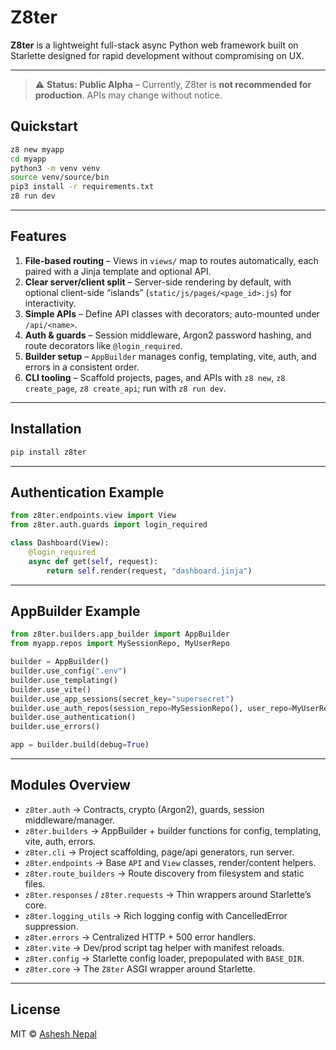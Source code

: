 # Z8ter

**Z8ter** is a lightweight full-stack async Python web framework built on Starlette designed for rapid development without compromising on UX.

---
> ⚠️ **Status: Public Alpha** – Currently, Z8ter is **not recommended for production**. APIs may change without notice. 

## Quickstart

```bash
z8 new myapp
cd myapp
python3 -m venv venv
source venv/source/bin
pip3 install -r requirements.txt
z8 run dev
```

---

## Features

1. **File-based routing** – Views in `views/` map to routes automatically, each paired with a Jinja template and optional API.
2. **Clear server/client split** – Server-side rendering by default, with optional client-side “islands” (`static/js/pages/<page_id>.js`) for interactivity.
3. **Simple APIs** – Define API classes with decorators; auto-mounted under `/api/<name>`.
4. **Auth & guards** – Session middleware, Argon2 password hashing, and route decorators like `@login_required`.
5. **Builder setup** – `AppBuilder` manages config, templating, vite, auth, and errors in a consistent order.
6. **CLI tooling** – Scaffold projects, pages, and APIs with `z8 new`, `z8 create_page`, `z8 create_api`; run with `z8 run dev`.

---

## Installation

```bash
pip install z8ter
```

---

## Authentication Example

```python
from z8ter.endpoints.view import View
from z8ter.auth.guards import login_required

class Dashboard(View):
    @login_required
    async def get(self, request):
        return self.render(request, "dashboard.jinja")
```

---

## AppBuilder Example

```python
from z8ter.builders.app_builder import AppBuilder
from myapp.repos import MySessionRepo, MyUserRepo

builder = AppBuilder()
builder.use_config(".env")
builder.use_templating()
builder.use_vite()
builder.use_app_sessions(secret_key="supersecret")
builder.use_auth_repos(session_repo=MySessionRepo(), user_repo=MyUserRepo())
builder.use_authentication()
builder.use_errors()

app = builder.build(debug=True)
```

---

## Modules Overview

- `z8ter.auth` → Contracts, crypto (Argon2), guards, session middleware/manager.
- `z8ter.builders` → AppBuilder + builder functions for config, templating, vite, auth, errors.
- `z8ter.cli` → Project scaffolding, page/api generators, run server.
- `z8ter.endpoints` → Base `API` and `View` classes, render/content helpers.
- `z8ter.route_builders` → Route discovery from filesystem and static files.
- `z8ter.responses` / `z8ter.requests` → Thin wrappers around Starlette’s core.
- `z8ter.logging_utils` → Rich logging config with CancelledError suppression.
- `z8ter.errors` → Centralized HTTP + 500 error handlers.
- `z8ter.vite` → Dev/prod script tag helper with manifest reloads.
- `z8ter.config` → Starlette config loader, prepopulated with `BASE_DIR`.
- `z8ter.core` → The `Z8ter` ASGI wrapper around Starlette.

---

## License

MIT © [Ashesh Nepal](https://linkedin.com/in/ashesh808)
